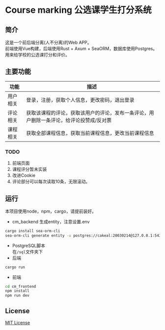 # Course marking 公选课学生打分系统  
## 简介  
这是一个前后端分离(人不分离)的Web APP。  
前端使用Vue构建，后端使用Rust + Axum + SeaORM，数据库使用Postgres。  
用来给学校的公选课打分和评价。  
## 主要功能  
| 功能      | 描述 |
| ----------- | ----------- |
| 用户相关      | 登录，注册，获取个人信息，更改密码，退出登录       |
| 评论相关   | 获取该课程的评论，获取该用户的评论，发布一条评论，用户删除一条评论，给评论投赞成/反对票 |
| 课程相关 | 获取全部课程信息，获取当前课程信息，更改当前课程信息 |
### TODO  
1. 前端页面  
2. 课程评分暂未实装  
3. 改进Cookie  
4. 评论部分可以每次读取10条，无限滚动。  
## 运行  
本项目使用node，npm，cargo，请提前装好。  
* cm_backend 生成entity，注意设置.env  
```bash
cargo install sea-orm-cli
sea-orm-cli generate entity -u postgres://cakeal:20030214@127.0.0.1:5432/course_marking -o src/entity --with-serde both
```
* PostgreSQL脚本  
在`/sql`文件夹下  
* 后端  
```bash
cargo run
```
* 前端  
```bash
cd cm_frontend
npm install
npm run dev
```

## License
[MIT License](LICENSE)  